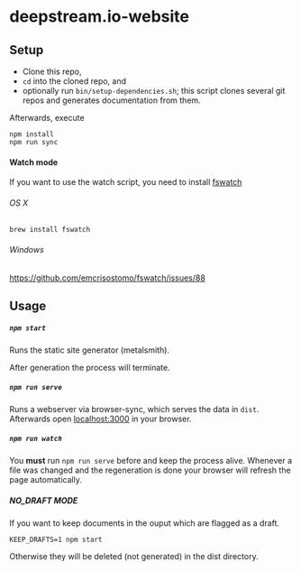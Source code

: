 # deepstream.io-website

## Setup

- Clone this repo,
- `cd` into the cloned repo, and
- optionally run `bin/setup-dependencies.sh`; this script clones several git
  repos and generates documentation from them.

Afterwards, execute
```
npm install
npm run sync
```

#### Watch mode

If you want to use the watch script, you need to install [fswatch](https://github.com/emcrisostomo/fswatch)

###### OS X
```
brew install fswatch
````

###### Windows
https://github.com/emcrisostomo/fswatch/issues/88

## Usage

##### `npm start`

Runs the static site generator (metalsmith).

After generation the process will terminate.

##### `npm run serve`

Runs a webserver via browser-sync, which serves the data in `dist`.
Afterwards open [localhost:3000](http://localhost:3000) in your browser.

##### `npm run watch`

You __must__ run `npm run serve` before and keep the process alive.
Whenever a file was changed and the regeneration is done your browser will
refresh the page automatically.

##### NO_DRAFT MODE

If you want to keep documents in the ouput which are flagged as a draft.

```
KEEP_DRAFTS=1 npm start
```

Otherwise they will be deleted (not generated) in the dist directory.


